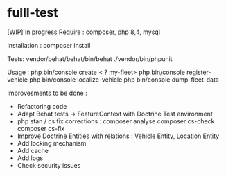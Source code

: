# fulll-test
[WIP] In progress
Require : composer, php 8,4, mysql

Installation : 
composer install

Tests:
vendor/behat/behat/bin/behat
./vendor/bin/phpunit

Usage :
php bin/console create < ? my-fleet>
php bin/console register-vehicle <fleetId> <vehiclePlateNumber>
php bin/console localize-vehicle <fleetId> <vehiclePlateNumber> <lat> <lng>
php bin/console dump-fleet-data <fleetId>

Improvesments to be done :
- Refactoring code
- Adapt Behat tests -> FeatureContext with Doctrine Test environment
- php stan / cs fix corrections :
composer analyse
composer cs-check
composer cs-fix
- Improve Doctrine Entities with relations : Vehicle Entity, Location Entity
- Add locking mechanism 
- Add cache
- Add logs
- Check security issues 

